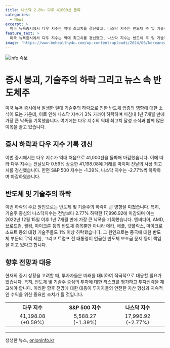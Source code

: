 ```yaml
---
title: 나스닥 2.8%↓ 다우 41000선 돌파
categories:
  - News
excerpt: >
  미국 뉴욕증시에서 다우 지수는 역대 최고치를 경신했고, 나스닥 지수는 반도체 주 및 기술주의 하락으로 3% 이상 급락했다. S&P 500 지수도 하락했는데, 건강보험사 유나이티드 헬스의 급등으로 다우 지수를 끌어올렸다. 반도체와 인공지능 관련주의 급락은 중국에 대한 제한적인 무역 제재 가능성과 트럼프 전 대통령의 발언으로 투자자들의 우려를 증폭시켰다.
feature_text: >
  미국 뉴욕증시에서 다우 지수는 역대 최고치를 경신했고, 나스닥 지수는 반도체 주 및 기술주의 하락으로 3% 이상 급락했다. S&P 500 지수도 하락했는데, 건강보험사 유나이티드 헬스의 급등으로 다우 지수를 끌어올렸다. 반도체와 인공지능 관련주의 급락은 중국에 대한 제한적인 무역 제재 가능성과 트럼프 전 대통령의 발언으로 투자자들의 우려를 증폭시켰다.
image: 'https://www.behealthy4u.com/wp-content/uploads/2024/06/koreanews.jpg'
---
```


<p><img src="https://www.behealthy4u.com/wp-content/uploads/2024/06/koreanews.jpg" alt="info 속보" /></p>

<h1>증시 붕괴, 기술주의 하락 그리고 뉴스 속 반도체주</h1>

<p data-ke-size="size16">미국 뉴욕 증시에서 발생한 일대 기술주의 하락으로 인한 반도체 업종의 영향에 대한 소식이 도는 가운데, 이로 인해 나스닥 지수가 3% 가까이 하락하며 마침내 1년 7개월 만에 가장 큰 낙폭을 기록했습니다. 여기에는 다우 지수의 역대 최고치 달성 소식과 함께 많은 이목을 끌고 있습니다.</p>

<h2 data-ke-size="size26">증시 하락과 다우 지수 기록 갱신</h2>

<p data-ke-size="size16">이번 증시에서는 다우 지수가 역대 처음으로 41,000선을 돌파해 마감했습니다. 이에 따라 다우 지수는 전날보다 0.59% 상승한 41,198.08에 거래를 마치며 전날의 사상 최고치를 경신했습니다. 한편 S&P 500 지수는 -1.39%, 나스닥 지수는 -2.77%씩 하락하며 마감하였습니다.</p>

<h2 data-ke-size="size26">반도체 및 기술주의 하락</h2>

<p data-ke-size="size16">이번 하락의 주요 원인으로는 반도체 및 기술주의 하락이 큰 영향을 미쳤습니다. 특히, 기술주 중심의 나스닥지수는 전날보다 2.77% 하락한 17,996.92에 마감되며 이는 2022년 12월 15일 이후 1년 7개월 만에 가장 큰 낙폭을 기록했습니다. 엔비디아, AMD, 브로드컴, 퀄컴, 마이크론 등의 반도체 종목뿐만 아니라 메타, 애플, 넷플릭스, 마이크로소프트 등의 대형 기술주들도 1% 이상 하락했습니다. 그 원인으로는 중국에 대한 반도체 부문의 무역 제한, 그리고 트럼프 전 대통령이 언급한 반도체 보조금 문제 등이 책임을 지고 있다고 합니다.</p>

<h2 data-ke-size="size26">향후 전망과 대응</h2>

<p data-ke-size="size16">현재의 증시 상황을 고려할 때, 투자자들은 미래를 대비하여 적극적으로 대응할 필요가 있습니다. 특히, 반도체 및 기술주 중심의 투자에 대한 리스크를 평가하고 투자전략을 재고해야 합니다. 이러한 향후 전망에 대한 대응이 투자자들의 안전한 자산 형성과 지속적인 수익을 위한 중요한 조치가 될 것입니다.</p>

<table>
    <tr>
        <td style="text-align: center; height: 17px;"><b>다우 지수</b></td>
        <td style="text-align: center; height: 17px;"><b>S&P 500 지수</b></td>
        <td style="text-align: center; height: 17px;"><b>나스닥 지수</b></td>
    </tr>
    <tr>
        <td style="text-align: center; height: 17px;">41,198.08 (+0.59%)</td>
        <td style="text-align: center; height: 17px;">5,588.27 (-1.39%)</td>
        <td style="text-align: center; height: 17px;">17,996.92 (-2.77%)</td>
    </tr>
</table>

<p><hr></p>
생생한 뉴스, <a href="https://onioninfo.kr" rel="dofollow">onioninfo.kr</a>


